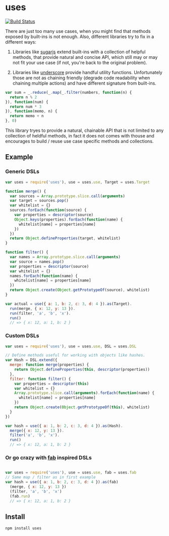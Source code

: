 # uses

[![Build Status](https://secure.travis-ci.org/Gozala/uses.png)](http://travis-ci.org/Gozala/uses)

There are just too many use cases, when you might find that methods exposed by
built-ins is not enough. Also, different libraries try to fix in a different
ways:

1. Libraries like [sugarjs] extend built-ins with a collection of helpful
   methods, that provide natural and concise API, which still may or may not
   fit your use case (if not, you're back to the original problem).

2. Libraries like [underscore] provide handful utility functions. Unfortunately
   those are not as chaining friendly (degrade code readability when chaining
   multiple actions) and have different signature from built-ins.

```js
var sum = _.reduce(_.map(_.filter(numbers, function(n) {
  return n % 2
}), function(num) {
  return num * 3
}), function(memo, n) {
  return memo + n
}, 0)
```

This library tryes to provide a natural, chainable API that is not limited to
any collection of heldful methods, in fact it does not comes with thouse and
encourages to build / reuse use case specific methods and collections.

## Example

### Generic DSLs

```js
var uses = require('uses'), use = uses.use, Target = uses.Target

function merge() {
  var sources = Array.prototype.slice.call(arguments)
  var target = sources.pop()
  var whitelist = {}
  sources.forEach(function(source) {
    var properties = descriptor(source)
    Object.keys(properties).forEach(function(name) {
      whitelist[name] = properties[name]
    })
  })
  return Object.defineProperties(target, whitelist)
}

function filter() {
  var names = Array.prototype.slice.call(arguments)
  var source = names.pop()
  var properties = descriptor(source)
  var whitelist = {}
  names.forEach(function(name) {
    whitelist[name] = properties[name]
  })
  return Object.create(Object.getPrototypeOf(source), whitelist)
}

var actual = use({ a: 1, b: 2, c: 3, d: 4 }).as(Target).
  run(merge, { x: 12, y: 13 }).
  run(filter, 'a', 'b', 'x').
  run()
  // => { x: 12, a: 1, b: 2 }
```

### Custom DSLs

```js
var uses = require('uses'), use = uses.use, DSL = uses.DSL

// Define methods useful for working with objects like hashes.
var Hash = DSL.extend({
  merge: function merge(properties) {
    return Object.defineProperties(this, descriptor(properties))
  },
  filter: function filter() {
    var properties = descriptor(this)
    var whitelist = {}
    Array.prototype.slice.call(arguments).forEach(function(name) {
      whitelist[name] = properties[name]
    })
    return Object.create(Object.getPrototypeOf(this), whitelist)
  }
})

var hash = use({ a: 1, b: 2, c: 3, d: 4 }).as(Hash).
  merge({ x: 12, y: 13 }).
  filter('a', 'b', 'x').
  run()
  // => { x: 12, a: 1, b: 2 }
```

### Or go crazy with [fab] inspired DSLs

```js

var uses = require('uses'), use = uses.use, fab = uses.fab
// Same map / filter as in first example
var hash = use({ a: 1, b: 2, c: 3, d: 4 }).as(fab)
  (merge, { x: 12, y: 13 })
  (filter, 'a', 'b', 'x')
  (fab.run)
  // => { x: 12, a: 1, b: 2 }

```

## Install ##

    npm install uses

[fab]:http://fabjs.org/
[sugarjs]:http://sugarjs.com/
[underscore]:http://documentcloud.github.com/underscore/
